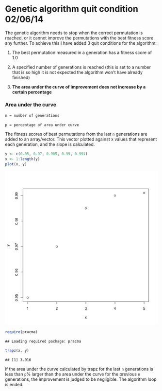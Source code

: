 Genetic algorithm quit condition 02/06/14
========================================================

The genetic algorithm needs to stop when the correct permutation is reached, or it cannot improve the permutations with the best fitness score any further.
To achieve this I have added 3 quit conditions for the algorithm:

1. The best permutation measured in a generation has a fitness score of 1.0

2. A specified number of generations is reached (this is set to a number that is so high it is not expected the algorithm won't have already finished)

3. **The area under the curve of improvement does not increase by a certain percentage**

### Area under the curve

```n = number of generations```

```p = percentage of area under curve```

The fitness scores of best permutations from the last ```n``` generations are added to an array/vector. This vector plotted against x values that represent each generation, and the slope is calculated.


```r
y <- c(0.95, 0.97, 0.985, 0.99, 0.991)
x <- 1:length(y)
plot(x, y)
```

![plot of chunk unnamed-chunk-1](figure/unnamed-chunk-1.png) 

```r
require(pracma)
```

```
## Loading required package: pracma
```

```r
trapz(x, y)
```

```
## [1] 3.916
```


If the area under the curve calculated by trapz for the last ```n``` generations is less than ```p```% larger than the area under the curve for the previous ```n``` generations, the improvement is judged to be negligible. The algorithm loop is ended.

